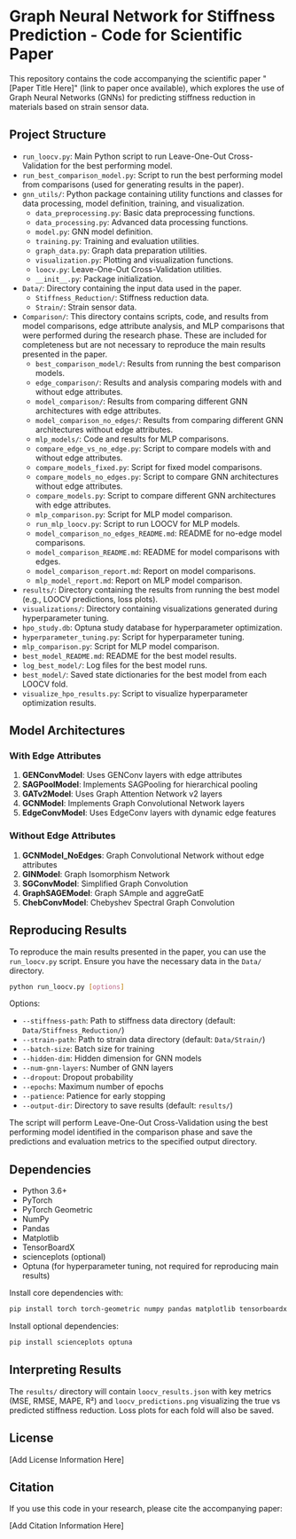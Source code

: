 # Graph Neural Network for Stiffness Prediction - Code for Scientific Paper

This repository contains the code accompanying the scientific paper "[Paper Title Here]" (link to paper once available), which explores the use of Graph Neural Networks (GNNs) for predicting stiffness reduction in materials based on strain sensor data.

## Project Structure

- `run_loocv.py`: Main Python script to run Leave-One-Out Cross-Validation for the best performing model.
- `run_best_comparison_model.py`: Script to run the best performing model from comparisons (used for generating results in the paper).
- `gnn_utils/`: Python package containing utility functions and classes for data processing, model definition, training, and visualization.
  - `data_preprocessing.py`: Basic data preprocessing functions.
  - `data_processing.py`: Advanced data processing functions.
  - `model.py`: GNN model definition.
  - `training.py`: Training and evaluation utilities.
  - `graph_data.py`: Graph data preparation utilities.
  - `visualization.py`: Plotting and visualization functions.
  - `loocv.py`: Leave-One-Out Cross-Validation utilities.
  - `__init__.py`: Package initialization.
- `Data/`: Directory containing the input data used in the paper.
  - `Stiffness_Reduction/`: Stiffness reduction data.
  - `Strain/`: Strain sensor data.
- `Comparison/`: This directory contains scripts, code, and results from model comparisons, edge attribute analysis, and MLP comparisons that were performed during the research phase. These are included for completeness but are not necessary to reproduce the main results presented in the paper.
  - `best_comparison_model/`: Results from running the best comparison models.
  - `edge_comparison/`: Results and analysis comparing models with and without edge attributes.
  - `model_comparison/`: Results from comparing different GNN architectures with edge attributes.
  - `model_comparison_no_edges/`: Results from comparing different GNN architectures without edge attributes.
  - `mlp_models/`: Code and results for MLP comparisons.
  - `compare_edge_vs_no_edge.py`: Script to compare models with and without edge attributes.
  - `compare_models_fixed.py`: Script for fixed model comparisons.
  - `compare_models_no_edges.py`: Script to compare GNN architectures without edge attributes.
  - `compare_models.py`: Script to compare different GNN architectures with edge attributes.
  - `mlp_comparison.py`: Script for MLP model comparison.
  - `run_mlp_loocv.py`: Script to run LOOCV for MLP models.
  - `model_comparison_no_edges_README.md`: README for no-edge model comparisons.
  - `model_comparison_README.md`: README for model comparisons with edges.
  - `model_comparison_report.md`: Report on model comparisons.
  - `mlp_model_report.md`: Report on MLP model comparison.
- `results/`: Directory containing the results from running the best model (e.g., LOOCV predictions, loss plots).
- `visualizations/`: Directory containing visualizations generated during hyperparameter tuning.
- `hpo_study.db`: Optuna study database for hyperparameter optimization.
- `hyperparameter_tuning.py`: Script for hyperparameter tuning.
- `mlp_comparison.py`: Script for MLP model comparison.
- `best_model_README.md`: README for the best model results.
- `log_best_model/`: Log files for the best model runs.
- `best_model/`: Saved state dictionaries for the best model from each LOOCV fold.
- `visualize_hpo_results.py`: Script to visualize hyperparameter optimization results.

## Model Architectures

### With Edge Attributes
1. **GENConvModel**: Uses GENConv layers with edge attributes
2. **SAGPoolModel**: Implements SAGPooling for hierarchical pooling
3. **GATv2Model**: Uses Graph Attention Network v2 layers
4. **GCNModel**: Implements Graph Convolutional Network layers
5. **EdgeConvModel**: Uses EdgeConv layers with dynamic edge features

### Without Edge Attributes
1. **GCNModel_NoEdges**: Graph Convolutional Network without edge attributes
2. **GINModel**: Graph Isomorphism Network
3. **SGConvModel**: Simplified Graph Convolution
4. **GraphSAGEModel**: Graph SAmple and aggreGatE
5. **ChebConvModel**: Chebyshev Spectral Graph Convolution

## Reproducing Results

To reproduce the main results presented in the paper, you can use the `run_loocv.py` script. Ensure you have the necessary data in the `Data/` directory.

```bash
python run_loocv.py [options]
```

Options:
- `--stiffness-path`: Path to stiffness data directory (default: `Data/Stiffness_Reduction/`)
- `--strain-path`: Path to strain data directory (default: `Data/Strain/`)
- `--batch-size`: Batch size for training
- `--hidden-dim`: Hidden dimension for GNN models
- `--num-gnn-layers`: Number of GNN layers
- `--dropout`: Dropout probability
- `--epochs`: Maximum number of epochs
- `--patience`: Patience for early stopping
- `--output-dir`: Directory to save results (default: `results/`)

The script will perform Leave-One-Out Cross-Validation using the best performing model identified in the comparison phase and save the predictions and evaluation metrics to the specified output directory.

## Dependencies

- Python 3.6+
- PyTorch
- PyTorch Geometric
- NumPy
- Pandas
- Matplotlib
- TensorBoardX
- scienceplots (optional)
- Optuna (for hyperparameter tuning, not required for reproducing main results)

Install core dependencies with:
```bash
pip install torch torch-geometric numpy pandas matplotlib tensorboardx
```
Install optional dependencies:
```bash
pip install scienceplots optuna
```

## Interpreting Results

The `results/` directory will contain `loocv_results.json` with key metrics (MSE, RMSE, MAPE, R²) and `loocv_predictions.png` visualizing the true vs predicted stiffness reduction. Loss plots for each fold will also be saved.

## License

[Add License Information Here]

## Citation

If you use this code in your research, please cite the accompanying paper:

[Add Citation Information Here]